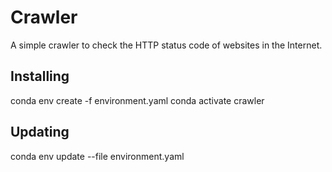 # Crawler
A simple crawler to check the HTTP status code of websites in the Internet.

## Installing
conda env create -f environment.yaml
conda activate crawler

## Updating
conda env update --file environment.yaml